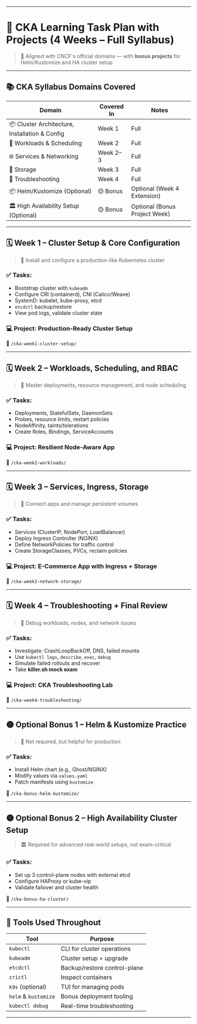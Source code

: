 

---

# 🧩 **CKA Learning Task Plan with Projects (4 Weeks – Full Syllabus)**

> 🧠 Aligned with CNCF's official domains — with **bonus projects** for Helm/Kustomize and HA cluster setup

---

## 📚 CKA Syllabus Domains Covered

| Domain                                         | Covered In | Notes                         |
| ---------------------------------------------- | ---------- | ----------------------------- |
| 📦 Cluster Architecture, Installation & Config | Week 1     | Full                          |
| 🚀 Workloads & Scheduling                      | Week 2     | Full                          |
| 🌐 Services & Networking                       | Week 2–3   | Full                          |
| 💾 Storage                                     | Week 3     | Full                          |
| 🔧 Troubleshooting                             | Week 4     | Full                          |
| 📦 Helm/Kustomize (Optional)                   | 🟡 Bonus   | Optional (Week 4 Extension)   |
| 🏛️ High Availability Setup (Optional)         | 🟡 Bonus   | Optional (Bonus Project Week) |

---

## 🗓️ **Week 1 – Cluster Setup & Core Configuration**

> 🎯 Install and configure a production-like Kubernetes cluster

### ✅ Tasks:

* Bootstrap cluster with `kubeadm`
* Configure CRI (containerd), CNI (Calico/Weave)
* SystemD: kubelet, kube-proxy, etcd
* `etcdctl` backup/restore
* View pod logs, validate cluster state

### 💻 **Project: Production-Ready Cluster Setup**

📂 `/cka-week1-cluster-setup/`

---

## 🗓️ **Week 2 – Workloads, Scheduling, and RBAC**

> 🎯 Master deployments, resource management, and node scheduling

### ✅ Tasks:

* Deployments, StatefulSets, DaemonSets
* Probes, resource limits, restart policies
* NodeAffinity, taints/tolerations
* Create Roles, Bindings, ServiceAccounts

### 💻 **Project: Resilient Node-Aware App**

📂 `/cka-week2-workloads/`

---

## 🗓️ **Week 3 – Services, Ingress, Storage**

> 🎯 Connect apps and manage persistent volumes

### ✅ Tasks:

* Services (ClusterIP, NodePort, LoadBalancer)
* Deploy Ingress Controller (NGINX)
* Define NetworkPolicies for traffic control
* Create StorageClasses, PVCs, reclaim policies

### 💻 **Project: E-Commerce App with Ingress + Storage**

📂 `/cka-week3-network-storage/`

---

## 🗓️ **Week 4 – Troubleshooting + Final Review**

> 🎯 Debug workloads, nodes, and network issues

### ✅ Tasks:

* Investigate: CrashLoopBackOff, DNS, failed mounts
* Use `kubectl logs`, `describe`, `exec`, `debug`
* Simulate failed rollouts and recover
* Take **killer.sh mock exam**

### 💻 **Project: CKA Troubleshooting Lab**

📂 `/cka-week4-troubleshooting/`

---

## 🟡 **Optional Bonus 1 – Helm & Kustomize Practice**

> 🔧 Not required, but helpful for production

### ✅ Tasks:

* Install Helm chart (e.g., Ghost/NGINX)
* Modify values via `values.yaml`
* Patch manifests using `kustomize`

📂 `/cka-bonus-helm-kustomize/`

---

## 🟡 **Optional Bonus 2 – High Availability Cluster Setup**

> 🏛️ Required for advanced real-world setups, not exam-critical

### ✅ Tasks:

* Set up 3 control-plane nodes with external etcd
* Configure HAProxy or kube-vip
* Validate failover and cluster health

📂 `/cka-bonus-ha-cluster/`

---

## 🧪 Tools Used Throughout

| Tool                 | Purpose                      |
| -------------------- | ---------------------------- |
| `kubectl`            | CLI for cluster operations   |
| `kubeadm`            | Cluster setup + upgrade      |
| `etcdctl`            | Backup/restore control-plane |
| `crictl`             | Inspect containers           |
| `k9s` (optional)     | TUI for managing pods        |
| `helm` & `kustomize` | Bonus deployment tooling     |
| `kubectl debug`      | Real-time troubleshooting    |

---
